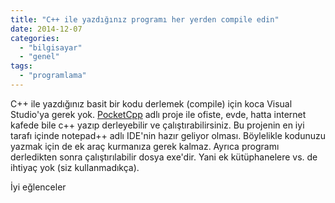 ```yaml
---
title: "C++ ile yazdığınız programı her yerden compile edin"
date: 2014-12-07
categories: 
  - "bilgisayar"
  - "genel"
tags: 
  - "programlama"
---
```


C++ ile yazdığınız basit bir kodu derlemek (compile) için koca Visual Studio'ya gerek yok. [PocketCpp](https://code.google.com/p/pocketcpp/) adlı proje ile ofiste, evde, hatta internet kafede bile c++ yazıp derleyebilir ve çalıştırabilirsiniz. Bu projenin en iyi tarafı içinde notepad++ adlı IDE'nin hazır geliyor olması. Böylelikle kodunuzu yazmak için de ek araç kurmanıza gerek kalmaz. Ayrıca programı derledikten sonra çalıştırılabilir dosya exe'dir. Yani ek kütüphanelere vs. de ihtiyaç yok (siz kullanmadıkça).

İyi eğlenceler
